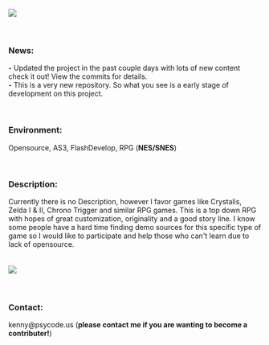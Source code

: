 <br/><br/><br/><img src="http://www.legitcode.com/title.png"><br/><br/><br/>
<h3>News:</h3>
<p>
<b>-</b> Updated the project in the past couple days with lots of new content check it out! View the commits for details.
<br/><b>-</b> This is a very new repository. So what you see is a early stage of development on this project. 
</p><br/>
<h3><bold>Environment: </h3></bold>
<p>Opensource, AS3, FlashDevelop, RPG (<b>NES/SNES</b>)</p>
<br>
<h3><bold>Description: </h3><p>Currently there is no Description, however I favor games like Crystalis, Zelda I & II, Chrono Trigger and similar RPG games. This is a top down RPG with hopes of great customization, originality and a good story line. I know some people have a hard time finding demo sources for this specific type of game so I would like to participate and help those who can't learn due to lack of opensource. </bold></h2>
<br/><br/><br/>

<img src="http://www.legitcode.com/seraphic.png" />
<br/>
<br/>
<br/>
<h3>Contact: </h3> 
<p>kenny@psycode.us (<b>please contact me if you are wanting to become a contributer!</b>)</p>
<br/>
<br/>
<br/>
